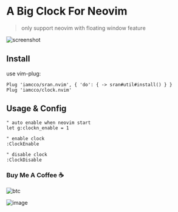 # A Big Clock For Neovim

> only support neovim with floating window feature

![screenshot](https://user-images.githubusercontent.com/5492542/53694533-3d813e80-3deb-11e9-98a7-1fd9f58b0ba4.png)

## Install

use vim-plug:

```vim
Plug 'iamcco/sran.nvim', { 'do': { -> sran#util#install() } }
Plug 'iamcco/clock.nvim'
```

## Usage & Config

```vim
" auto enable when neovim start
let g:clockn_enable = 1

" enable clock
:ClockEnable

" disable clock
:ClockDisable
```

### Buy Me A Coffee ☕️

![btc](https://img.shields.io/keybase/btc/iamcco.svg?style=popout-square)

![image](https://user-images.githubusercontent.com/5492542/42771079-962216b0-8958-11e8-81c0-520363ce1059.png)
